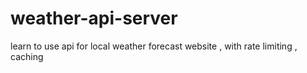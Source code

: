 # weather-api-server
learn to use api for local weather forecast website , with rate limiting , caching 
